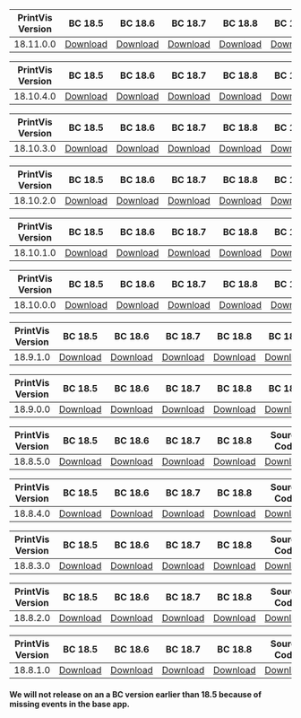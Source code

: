 |PrintVis Version|BC 18.5 | BC 18.6 | BC 18.7 | BC 18.8 | BC 18.9 | BC 18.10 | BC 18.11 | Source Code|Log|Date|
|---|---| ---| ---| ---| ---| ---|---|---|---|---|
|18.11.0.0|[Download](https://printvis.blob.core.windows.net/releases/pv365bc-18/18.11/0/18.5%20RuntimePackages.zip)| [Download](https://printvis.blob.core.windows.net/releases/pv365bc-18/18.11/0/18.6%20RuntimePackages.zip)| [Download](https://printvis.blob.core.windows.net/releases/pv365bc-18/18.11/0/18.7%20RuntimePackages.zip)| [Download](https://printvis.blob.core.windows.net/releases/pv365bc-18/18.11/0/18.8%20RuntimePackages.zip)| [Download](https://printvis.blob.core.windows.net/releases/pv365bc-18/18.11/0/18.9%20RuntimePackages.zip)| [Download](https://printvis.blob.core.windows.net/releases/pv365bc-18/18.11/0/18.10%20RuntimePackages.zip)|[Download](https://printvis.blob.core.windows.net/releases/pv365bc-18/18.11/0/18.11%20RuntimePackages.zip)|[Download](https://printvispartner.com/sourcecode/)|[Download](https://printvis.blob.core.windows.net/releases/pv365bc-18/18.11/0/18.10.4.0%20release%20log.csv)|03/03/2022|

|PrintVis Version|BC 18.5 | BC 18.6 | BC 18.7 | BC 18.8 | BC 18.9 | BC 18.10 |Source Code|Log|Date|
|---|---| ---| ---| ---| ---|---|---|---|---|
|18.10.4.0|[Download](https://printvis.blob.core.windows.net/releases/pv365bc-18/18.10/4/18.5%20RuntimePackages.zip)| [Download](https://printvis.blob.core.windows.net/releases/pv365bc-18/18.10/4/18.6%20RuntimePackages.zip)| [Download](https://printvis.blob.core.windows.net/releases/pv365bc-18/18.10/4/18.7%20RuntimePackages.zip)| [Download](https://printvis.blob.core.windows.net/releases/pv365bc-18/18.10/4/18.8%20RuntimePackages.zip)| [Download](https://printvis.blob.core.windows.net/releases/pv365bc-18/18.10/4/18.9%20RuntimePackages.zip)| [Download](https://printvis.blob.core.windows.net/releases/pv365bc-18/18.10/4/18.10%20RuntimePackages.zip)|[Download](https://printvispartner.com/sourcecode/)|[Download](https://printvis.blob.core.windows.net/releases/pv365bc-18/18.10/4/18.10.4.0%20release%20log.csv)|03/03/2022|

|PrintVis Version|BC 18.5 | BC 18.6 | BC 18.7 | BC 18.8 | BC 18.9 | BC 18.10 |Source Code|Log|Date|
|---|---| ---| ---| ---| ---|---|---|---|---|
|18.10.3.0|[Download](https://printvis.blob.core.windows.net/releases/pv365bc-18/18.10/3/18.5%20RuntimePackages.zip)| [Download](https://printvis.blob.core.windows.net/releases/pv365bc-18/18.10/3/18.6%20RuntimePackages.zip)| [Download](https://printvis.blob.core.windows.net/releases/pv365bc-18/18.10/3/18.7%20RuntimePackages.zip)| [Download](https://printvis.blob.core.windows.net/releases/pv365bc-18/18.10/3/18.8%20RuntimePackages.zip)| [Download](https://printvis.blob.core.windows.net/releases/pv365bc-18/18.10/3/18.9%20RuntimePackages.zip)| [Download](https://printvis.blob.core.windows.net/releases/pv365bc-18/18.10/3/18.10%20RuntimePackages.zip)|[Download](https://printvispartner.com/sourcecode/)|[Download](https://printvis.blob.core.windows.net/releases/pv365bc-18/18.10/3/18.10.3.0%20release%20log.csv)|28/02/2022|

|PrintVis Version|BC 18.5 | BC 18.6 | BC 18.7 | BC 18.8 | BC 18.9 | BC 18.10 |Source Code|Log|Date|
|---|---| ---| ---| ---| ---|---|---|---|---|
|18.10.2.0|[Download](https://printvis.blob.core.windows.net/releases/pv365bc-18/18.10/2/18.5%20RuntimePackages.zip)| [Download](https://printvis.blob.core.windows.net/releases/pv365bc-18/18.10/2/18.6%20RuntimePackages.zip)| [Download](https://printvis.blob.core.windows.net/releases/pv365bc-18/18.10/2/18.7%20RuntimePackages.zip)| [Download](https://printvis.blob.core.windows.net/releases/pv365bc-18/18.10/2/18.8%20RuntimePackages.zip)| [Download](https://printvis.blob.core.windows.net/releases/pv365bc-18/18.10/2/18.9%20RuntimePackages.zip)| [Download](https://printvis.blob.core.windows.net/releases/pv365bc-18/18.10/2/18.10%20RuntimePackages.zip)|[Download](https://printvispartner.com/sourcecode/)|[Download](https://printvis.blob.core.windows.net/releases/pv365bc-18/18.10/2/18.10.2.0%20release%20log.csv)|23/02/2022|

|PrintVis Version|BC 18.5 | BC 18.6 | BC 18.7 | BC 18.8 | BC 18.9 | BC 18.10 |Source Code|Log|Date|
|---|---| ---| ---| ---| ---|---|---|---|---|
|18.10.1.0|[Download](https://printvis.blob.core.windows.net/releases/pv365bc-18/18.10/1/18.5%20RuntimePackages.zip)| [Download](https://printvis.blob.core.windows.net/releases/pv365bc-18/18.10/1/18.6%20RuntimePackages.zip)| [Download](https://printvis.blob.core.windows.net/releases/pv365bc-18/18.10/1/18.7%20RuntimePackages.zip)| [Download](https://printvis.blob.core.windows.net/releases/pv365bc-18/18.10/1/18.8%20RuntimePackages.zip)| [Download](https://printvis.blob.core.windows.net/releases/pv365bc-18/18.10/1/18.9%20RuntimePackages.zip)| [Download](https://printvis.blob.core.windows.net/releases/pv365bc-18/18.10/1/18.10%20RuntimePackages.zip)|[Download](https://printvispartner.com/sourcecode/)|[Download](https://printvis.blob.core.windows.net/releases/pv365bc-18/18.10/1/18.10.1.0%20release%20log.csv)|16/02/2022|

|PrintVis Version|BC 18.5 | BC 18.6 | BC 18.7 | BC 18.8 | BC 18.9 | BC 18.10 |Source Code|Log|Date|
|---|---| ---| ---| ---| ---|---|---|---|---|
|18.10.0.0|[Download](https://printvis.blob.core.windows.net/releases/pv365bc-18/18.10/0/18.5%20RuntimePackages.zip)| [Download](https://printvis.blob.core.windows.net/releases/pv365bc-18/18.10/0/18.6%20RuntimePackages.zip)| [Download](https://printvis.blob.core.windows.net/releases/pv365bc-18/18.10/0/18.7%20RuntimePackages.zip)| [Download](https://printvis.blob.core.windows.net/releases/pv365bc-18/18.10/0/18.8%20RuntimePackages.zip)| [Download](https://printvis.blob.core.windows.net/releases/pv365bc-18/18.10/0/18.9%20RuntimePackages.zip)| [Download](https://printvis.blob.core.windows.net/releases/pv365bc-18/18.10/0/18.10%20RuntimePackages.zip)|[Download](https://printvispartner.com/sourcecode/)|[Download](https://printvis.blob.core.windows.net/releases/pv365bc-18/18.10/0/18.10.0.0%20release%20log.csv)|03/02/2022|

|PrintVis Version|BC 18.5 | BC 18.6 | BC 18.7 | BC 18.8 | BC 18.9 |Source Code|Log|Date|
|---|---| ---| ---| ---| ---|---|---|---|
|18.9.1.0|[Download](https://printvis.blob.core.windows.net/releases/pv365bc-18/18.9/1/18.5%20RuntimePackages.zip)| [Download](https://printvis.blob.core.windows.net/releases/pv365bc-18/18.9/1/18.6%20RuntimePackages.zip)| [Download](https://printvis.blob.core.windows.net/releases/pv365bc-18/18.9/1/18.7%20RuntimePackages.zip)| [Download](https://printvis.blob.core.windows.net/releases/pv365bc-18/18.9/1/18.8%20RuntimePackages.zip)| [Download](https://printvis.blob.core.windows.net/releases/pv365bc-18/18.9/1/18.9%20RuntimePackages.zip)|[Download](https://printvispartner.com/sourcecode/)|[Download](https://printvis.blob.core.windows.net/releases/pv365bc-18/18.9/1/18.9.1.0%20release%20log.csv)|03/02/2022|

|PrintVis Version|BC 18.5 | BC 18.6 | BC 18.7 | BC 18.8 | BC 18.9 |Source Code|Log|Date|
|---|---| ---| ---| ---| ---|---|---|---|
|18.9.0.0|[Download](https://printvis.blob.core.windows.net/releases/pv365bc-18/18.9/0/18.5%20RuntimePackages.zip)| [Download](https://printvis.blob.core.windows.net/releases/pv365bc-18/18.9/0/18.6%20RuntimePackages.zip)| [Download](https://printvis.blob.core.windows.net/releases/pv365bc-18/18.9/0/18.7%20RuntimePackages.zip)| [Download](https://printvis.blob.core.windows.net/releases/pv365bc-18/18.9/0/18.8%20RuntimePackages.zip)| [Download](https://printvis.blob.core.windows.net/releases/pv365bc-18/18.9/0/18.9%20RuntimePackages.zip)|[Download](https://printvispartner.com/sourcecode/)|[Download](https://printvis.blob.core.windows.net/releases/pv365bc-18/18.9/0/18.9.0.0%20release%20log.csv)|25/01/2022|

|PrintVis Version|BC 18.5 | BC 18.6 | BC 18.7 | BC 18.8 |Source Code|Log|Date|
|---|---| ---| ---| ---|---|---|---|
|18.8.5.0|[Download](https://printvis.blob.core.windows.net/releases/pv365bc-18/18.8/5/18.5%20RuntimePackages.zip)| [Download](https://printvis.blob.core.windows.net/releases/pv365bc-18/18.8/5/18.6%20RuntimePackages.zip)| [Download](https://printvis.blob.core.windows.net/releases/pv365bc-18/18.8/5/18.7%20RuntimePackages.zip)| [Download](https://printvis.blob.core.windows.net/releases/pv365bc-18/18.8/5/18.8%20RuntimePackages.zip)|[Download](https://printvispartner.com/sourcecode/)|[Download](https://printvis.blob.core.windows.net/releases/pv365bc-18/18.8/5/18.8.5.0%20release%20log.csv)|18/01/2022|

|PrintVis Version|BC 18.5 | BC 18.6 | BC 18.7 | BC 18.8 |Source Code|Log|Date|
|---|---| ---| ---| ---|---|---|---|
|18.8.4.0|[Download](https://printvis.blob.core.windows.net/releases/pv365bc-18/18.8/4/18.5%20RuntimePackages.zip)| [Download](https://printvis.blob.core.windows.net/releases/pv365bc-18/18.8/4/18.6%20RuntimePackages.zip)| [Download](https://printvis.blob.core.windows.net/releases/pv365bc-18/18.8/4/18.7%20RuntimePackages.zip)| [Download](https://printvis.blob.core.windows.net/releases/pv365bc-18/18.8/4/18.8%20RuntimePackages.zip)|[Download](https://printvispartner.com/sourcecode/)|[Download](https://printvis.blob.core.windows.net/releases/pv365bc-18/18.8/4/18.8.4.0%20release%20log.csv)|18/01/2022|

|PrintVis Version|BC 18.5 | BC 18.6 | BC 18.7 | BC 18.8 |Source Code|Date|
|---|---| ---| ---| ---|---|---|
|18.8.3.0|[Download](https://printvis.blob.core.windows.net/releases/pv365bc-18/18.8/3/18.5%20RuntimePackages.zip)| [Download](https://printvis.blob.core.windows.net/releases/pv365bc-18/18.8/3/18.6%20RuntimePackages.zip)| [Download](https://printvis.blob.core.windows.net/releases/pv365bc-18/18.8/3/18.7%20RuntimePackages.zip)| [Download](https://printvis.blob.core.windows.net/releases/pv365bc-18/18.8/3/18.8%20RuntimePackages.zip)|[Download](https://printvispartner.com/sourcecode/)|12/01/2022|

|PrintVis Version|BC 18.5 | BC 18.6 | BC 18.7 | BC 18.8 |Source Code|Date|
|---|---| ---| ---| ---|---|---|
|18.8.2.0|[Download](https://printvis.blob.core.windows.net/releases/pv365bc-18/18.8/2/18.5%20RuntimePackages.zip)| [Download](https://printvis.blob.core.windows.net/releases/pv365bc-18/18.8/2/18.6%20RuntimePackages.zip)| [Download](https://printvis.blob.core.windows.net/releases/pv365bc-18/18.8/2/18.7%20RuntimePackages.zip)| [Download](https://printvis.blob.core.windows.net/releases/pv365bc-18/18.8/2/18.8%20RuntimePackages.zip)|[Download](https://printvispartner.com/sourcecode/)|04/01/2022|

|PrintVis Version|BC 18.5 | BC 18.6 | BC 18.7 | BC 18.8 |Source Code|Date|
|---|---| ---| ---| ---|---|---|
|18.8.1.0|[Download](https://printvis.blob.core.windows.net/releases/pv365bc-18/18.8/1/18.5%20RuntimePackages.zip)| [Download](https://printvis.blob.core.windows.net/releases/pv365bc-18/18.8/1/18.6%20RuntimePackages.zip)| [Download](https://printvis.blob.core.windows.net/releases/pv365bc-18/18.8/1/18.7%20RuntimePackages.zip)| [Download](https://printvis.blob.core.windows.net/releases/pv365bc-18/18.8/1/18.8%20RuntimePackages.zip)|[Download](https://printvispartner.com/sourcecode/)|17/12/2021|

#### We will not release on an a BC version earlier than 18.5 because of missing events in the base app.
